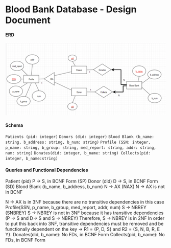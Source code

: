 # Blood Bank Database - Design Document
#### ERD
<img src= "Database ERD.png">

#### Schema
`Patients (pid: integer)`
`Donors (did: integer)`
`Blood Blank (b_name: string, b_address: string, b_num: string)`
`Profile (SSN: integer, p_name: string, b_group: string, med_report: string, addr: string, num:
string)`
`Donates(did: integer, b_name: string) Collects(pid: integer, b_name:string)`

#### Queries and Functional Dependencies
Patient (pid) P → S, in BCNF Form (SP)
Donor (did) D → S, in BCNF Form (SD)
Blood Blank (b_name, b_address, b_num) N → AX (NAX)
N → AX is not in BCNF
     
N → AX is in 3NF because there are no transitive dependencies in this case Profile(SSN, p_name, b_group, med_report, addr, num) S → NBREY
(SNBREY)
S → NBREY is not in 3NF because it has transitive dependencies (P → S and D→ S and S → NBREY)
Therefore, S → NBREY is in 2NF
In order to put this back into 3NF, transitive dependencies must be removed and be functionally dependent on the key → R1 = {P, D, S} and R2 = {S, N, B, R, E Y}.
Donates(did, b_name): No FDs, in BCNF Form Collects(pid, b_name): No FDs, in BCNF Form
